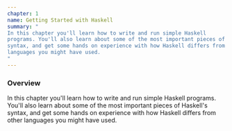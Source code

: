 ```yaml
---
chapter: 1
name: Getting Started with Haskell
summary: "
In this chapter you'll learn how to write and run simple Haskell
programs. You'll also learn about some of the most important pieces of Haskell's
syntax, and get some hands on experience with how Haskell differs from other
languages you might have used.
"
---
```


### Overview

In this chapter you'll learn how to write and run simple Haskell
programs. You'll also learn about some of the most important pieces of Haskell's
syntax, and get some hands on experience with how Haskell differs from other
languages you might have used.
